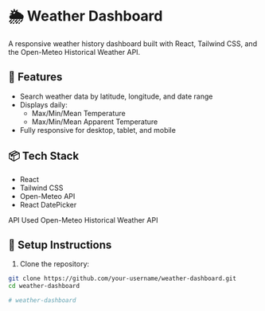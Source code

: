 # 🌦️ Weather Dashboard

A responsive weather history dashboard built with React, Tailwind CSS, and the Open-Meteo Historical Weather API.

## 🚀 Features

- Search weather data by latitude, longitude, and date range
- Displays daily:
  - Max/Min/Mean Temperature
  - Max/Min/Mean Apparent Temperature
- Fully responsive for desktop, tablet, and mobile

## 📦 Tech Stack

- React
- Tailwind CSS
- Open-Meteo API
- React DatePicker

API Used
Open-Meteo Historical Weather API
## 🔧 Setup Instructions

1. Clone the repository:

```bash
git clone https://github.com/your-username/weather-dashboard.git
cd weather-dashboard

# weather-dashboard

